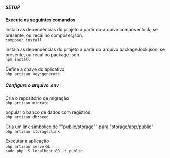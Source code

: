 <h5>SETUP</h5>
<b>Execute os seguintes comandos</b>
<p>
Instala as dependências do projeto a partir do arquivo composer.lock, se presente, ou recai no composer.json.
<br><code>composer install</code>
</p>
<p>
Instala as dependências do projeto a partir do arquivo package.lock.json, se presente, ou recai no package.json.
<br><code>npm install</code><br>
</p>

<p>
Define a chave do aplicativo
<br><code>php artisan key:generate</code><br>
</p>
<h5>Configure o arquivo .env</h5>
<p>
Cria o repositório de migração
<br><code>php artisan migrate</code><br>
</p>

<p>
popular o banco de dados com registros
<br><code>php artisan db:seed</code>
</p>

<p>
Cria um link simbólico de ""public/storage"" para "storage/app/public"
<br><code>php artisan storage:link</code>
</p>
<p>
Executar a aplicação
<br><code>php artisan serve</code> ou
<br><code>sudo php -S localhost:80 -t public</code>
</p>


